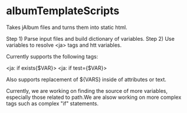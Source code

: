 albumTemplateScripts
====================

Takes jAlbum files and turns them into static html.


Step 1)  Parse input files and build dictionary of variables.
Step 2)  Use variables to resolve \<ja> tags and htt variables.

Currently supports the following <ja> tags:

\<ja: if exists{$VAR}>
\<ja: if test={$VAR}>

Also supports replacement of ${VARS} inside of attributes or text.

Currently, we are working on finding the source of more variables, especially those related to path.We are alsow working on more complex  tags such as complex "if" statements.
